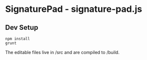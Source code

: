 # SignaturePad - signature-pad.js

## Dev Setup

    npm install
    grunt

The editable files live in /src and are compiled to /build.